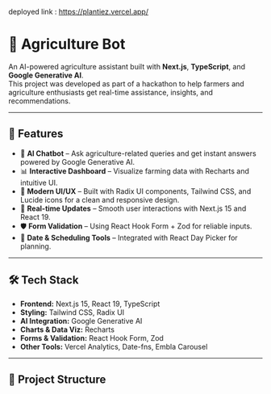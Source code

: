 deployed link : https://plantiez.vercel.app/
# 🌱 Agriculture Bot

An AI-powered agriculture assistant built with **Next.js**, **TypeScript**, and **Google Generative AI**.  
This project was developed as part of a hackathon to help farmers and agriculture enthusiasts get real-time assistance, insights, and recommendations.

---

## 🚀 Features
- 🤖 **AI Chatbot** – Ask agriculture-related queries and get instant answers powered by Google Generative AI.
- 📊 **Interactive Dashboard** – Visualize farming data with Recharts and intuitive UI.
- 🎨 **Modern UI/UX** – Built with Radix UI components, Tailwind CSS, and Lucide icons for a clean and responsive design.
- 🔄 **Real-time Updates** – Smooth user interactions with Next.js 15 and React 19.
- 🛡️ **Form Validation** – Using React Hook Form + Zod for reliable inputs.
- 📅 **Date & Scheduling Tools** – Integrated with React Day Picker for planning.

---

## 🛠️ Tech Stack
- **Frontend:** Next.js 15, React 19, TypeScript
- **Styling:** Tailwind CSS, Radix UI
- **AI Integration:** Google Generative AI
- **Charts & Data Viz:** Recharts
- **Forms & Validation:** React Hook Form, Zod
- **Other Tools:** Vercel Analytics, Date-fns, Embla Carousel

---

## 📂 Project Structure
